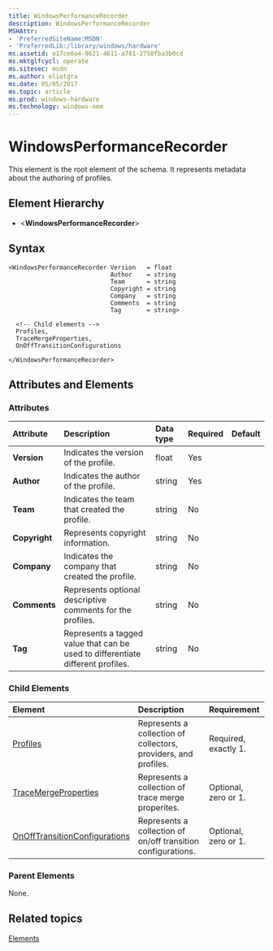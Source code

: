 ```yaml
---
title: WindowsPerformanceRecorder
description: WindowsPerformanceRecorder
MSHAttr:
- 'PreferredSiteName:MSDN'
- 'PreferredLib:/library/windows/hardware'
ms.assetid: e17ce0a4-9621-4611-a781-2750fba3b0cd
ms.mktglfcycl: operate
ms.sitesec: msdn
ms.author: eliotgra
ms.date: 05/05/2017
ms.topic: article
ms.prod: windows-hardware
ms.technology: windows-oem
---
```



# WindowsPerformanceRecorder

This element is the root element of the schema. It represents metadata about the authoring of profiles.


## Element Hierarchy

* \<**WindowsPerformanceRecorder**\>


## Syntax

```
<WindowsPerformanceRecorder Version   = float
                            Author    = string
                            Team      = string
                            Copyright = string
                            Company   = string
                            Comments  = string
                            Tag       = string>

  <!-- Child elements -->
  Profiles,
  TraceMergeProperties,
  OnOffTransitionConfigurations

</WindowsPerformanceRecorder>
```


## Attributes and Elements


### Attributes

| Attribute     | Description                                                                     | Data type | Required | Default |
| :------------ | :------------------------------------------------------------------------------ | :-------- | :------- | :------ |
| **Version**   | Indicates the version of the profile.                                           | float     | Yes      |         |
| **Author**    | Indicates the author of the profile.                                            | string    | Yes      |         |
| **Team**      | Indicates the team that created the profile.                                    | string    | No       |         |
| **Copyright** | Represents copyright information.                                               | string    | No       |         |
| **Company**   | Indicates the company that created the profile.                                 | string    | No       |         |
| **Comments**  | Represents optional descriptive comments for the profiles.                      | string    | No       |         |
| **Tag**       | Represents a tagged value that can be used to differentiate different profiles. | string    | No       |         |


### Child Elements

| Element                                                           | Description                                                     | Requirement          |
| :---------------------------------------------------------------- | :-------------------------------------------------------------- | :------------------- |
| [Profiles](profiles.md)                                           | Represents a collection of collectors, providers, and profiles. | Required, exactly 1. |
| [TraceMergeProperties](tracemergeproperties.md)                   | Represents a collection of trace merge properites.              | Optional, zero or 1. |
| [OnOffTransitionConfigurations](onofftransitionconfigurations.md) | Represents a collection of on/off transition configurations.    | Optional, zero or 1. |


### Parent Elements

None.


## Related topics

[Elements](elements.md)

